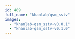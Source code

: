 ```yaml
---
id: 489
full_name: "khanlab/qsm_sstv"
images: 
  - "khanlab-qsm_sstv-v0.0.1"
  - "khanlab-qsm_sstv-v0.1.0"
---
```

